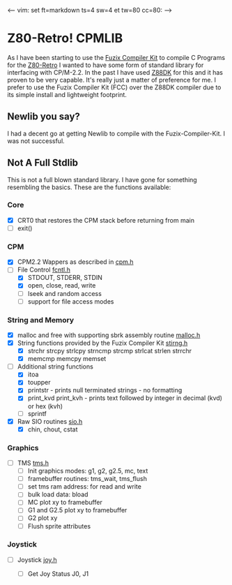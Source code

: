 <-- vim: set ft=markdown ts=4 sw=4 et tw=80 cc=80: -->
# Z80-Retro! CPMLIB

As I have been starting to use the [Fuzix Compiler
Kit](https://github.com/etchedpixels/Fuzix-Compiler-Kit.git) to compile C
Programs for the [Z80-Retro](https://github.com/Z80-Retro/2063-Z80) I wanted to
have some form of standard library for interfacing with CP/M-2.2.  In the past I have used [Z88DK](https://github.com/z88dk/z88dk.git) for this and it has proven
to be very capable.  It's really just a matter of preference for me.  I prefer
to use the Fuzix Compiler Kit (FCC) over the Z88DK compiler due to its simple
install and lightweight footprint.

## Newlib you say?

I had a decent go at getting Newlib to compile with the Fuzix-Compiler-Kit.  I
was not successful.

## Not A Full Stdlib

This is not a full blown standard library.  I have gone for something resembling
the basics.  These are the functions available:

### Core

- [x] CRT0 that restores the CPM stack before returning from main
- [ ] exit()

### CPM

- [x] CPM2.2 Wappers as described in [cpm.h](./include/cpm.h)
- [ ] File Control [fcntl.h](./include/fcntl.h)
    - [x] STDOUT, STDERR, STDIN
    - [x] open, close, read, write
    - [ ] lseek and random access
    - [ ] support for file access modes

### String and Memory

- [x] malloc and free with supporting sbrk assembly routine [malloc.h](./include/malloc.h)
- [x] String functions provided by the Fuzix Compiler Kit
[stirng.h](./include/string.h)
    - [x] strchr strcpy strlcpy strncmp strcmp strlcat strlen strrchr
    - [x] memcmp memcpy memset
- [ ] Additional string functions
    - [x] itoa
    - [x] toupper
    - [x] printstr - prints null terminated strings - no formatting
    - [x] print_kvd print_kvh - prints text followed by integer in decimal (kvd)
      or hex (kvh)
    - [ ] sprintf
- [x] Raw SIO routines [sio.h](./include/sio.h)
    - [x] chin, chout, cstat

### Graphics

- [ ] TMS [tms.h](./include/tms.h)
    - [ ] Init graphics modes: g1, g2, g2.5, mc, text
    - [ ] framebuffer routines: tms_wait, tms_flush
    - [ ] set tms ram address: for read and write
    - [ ] bulk load data: bload
    - [ ] MC plot xy to framebuffer
    - [ ] G1 and G2.5 plot xy to framebuffer
    - [ ] G2 plot xy
    - [ ] Flush sprite attributes

### Joystick

- [ ] Joystick [joy.h](./include/joy.h)
    - [ ] Get Joy Status J0, J1

